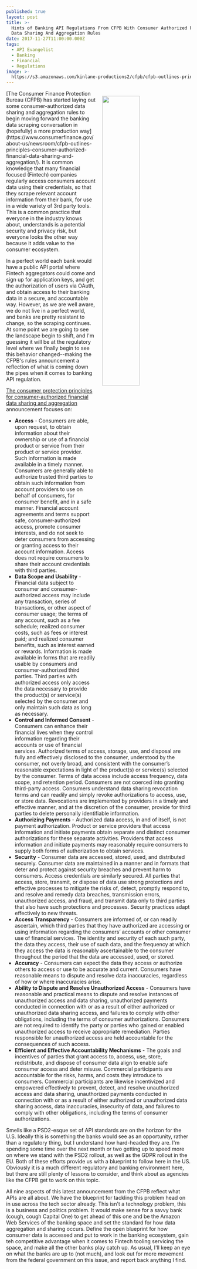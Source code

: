 ```yaml
---
published: true
layout: post
title: >-
  Hints of Banking API Regulations From CFPB With Consumer Authorized Financial
  Data Sharing And Aggregation Rules
date: 2017-11-27T11:00:00.000Z
tags:
  - API Evangelist
  - Banking
  - Financial
  - Regulations
image: >-
  https://s3.amazonaws.com/kinlane-productions2/cfpb/cfpb-outlines-principles-for-consumer-authorized-financial-data-sharing-and-aggregation.png
---
```

<p><a href="https://www.consumerfinance.gov/about-us/newsroom/cfpb-outlines-principles-consumer-authorized-financial-data-sharing-and-aggregation/"><img src="https://s3.amazonaws.com/kinlane-productions2/cfpb/cfpb-outlines-principles-for-consumer-authorized-financial-data-sharing-and-aggregation.png" align="right" width="45%" style="padding: 15px;" /></a></p>
[The Consumer Finance Protection Bureau (CFPB) has started laying out some consumer-authorized data sharing and aggregation rules to begin moving forward the banking data scraping conversation in (hopefully) a more production way](https://www.consumerfinance.gov/about-us/newsroom/cfpb-outlines-principles-consumer-authorized-financial-data-sharing-and-aggregation/). It is common knowledge that many financial focused (Fintech) companies regularly access consumers account data using their credentials, so that they scrape relevant account information from their bank, for use in a wide variety of 3rd party tools. This is a common practice that everyone in the industry knows about, understands is a potential security and privacy risk, but everyone looks the other way because it adds value to the consumer ecosystem.

In a perfect world each bank would have a public API portal where Fintech aggregators could come and sign up for application keys, and get the authorization of users via OAuth, and obtain access to their banking data in a secure, and accountable way. However, as we are well aware, we do not live in a perfect world, and banks are pretty resistant to change, so the scraping continues. At some point we are going to see the landscape begin to shift, and I'm guessing it will be at the regulatory level where we finally begin to see this behavior changed--making the CFPB's rules announcement a reflection of what is coming down the pipes when it comes to banking API regulation.

[The consumer protection principles for consumer-authorized financial data sharing and aggregation](http://files.consumerfinance.gov/f/documents/cfpb_consumer-protection-principles_data-aggregation.pdf) announcement focuses on:

- **Access** - Consumers are able, upon request, to obtain information about their ownership or use of a financial product or service from their product or service provider. Such information is made available in a timely manner. Consumers are generally able to authorize trusted third parties to obtain such information from account providers to use on behalf of consumers, for consumer benefit, and in a safe manner. Financial account agreements and terms support safe, consumer-authorized access, promote consumer interests, and do not seek to deter consumers from accessing or granting access to their account information. Access does not require consumers to share
their account credentials with third parties.
- **Data Scope and Usability** - Financial data subject to consumer and consumer-authorized access may include any transaction, series of transactions, or other aspect of consumer usage; the terms of any account, such as a fee schedule; realized consumer costs, such as fees or interest paid;
and realized consumer benefits, such as interest earned or rewards. Information is made available in forms that are readily usable by consumers and consumer-authorized third parties. Third parties with authorized access only access the data necessary to provide the product(s) or service(s) selected by the consumer and only maintain such data as long as necessary.
- **Control and Informed Consent** - Consumers can enhance their financial lives when they control information regarding their accounts or use of financial services. Authorized terms of access, storage, use, and disposal are fully and effectively disclosed to the consumer, understood by the consumer, not overly broad, and consistent with the consumer’s reasonable expectations in light of the product(s) or service(s) selected by the consumer. Terms of data access include access frequency, data scope, and retention period. Consumers are not coerced into granting third-party access. Consumers understand data sharing revocation terms and can readily and simply revoke authorizations to access, use, or store data. Revocations are implemented by providers in a timely and effective manner, and at the discretion of the consumer, provide for third parties to delete personally identifiable information.
- **Authorizing Payments** - Authorized data access, in and of itself, is not payment authorization. Product or service providers that access information and initiate payments obtain separate and distinct consumer authorizations for these separate activities. Providers that access information and initiate payments may reasonably require consumers to supply both forms of authorization to obtain services.
- **Security** - Consumer data are accessed, stored, used, and distributed securely. Consumer data are maintained in a manner and in formats that deter and protect against security breaches and prevent harm to consumers. Access credentials are similarly secured. All parties that access, store, transmit, or dispose of data use strong protections and effective processes to mitigate the risks of, detect, promptly respond to, and resolve and remedy data breaches, transmission errors, unauthorized access, and fraud, and transmit data only to third parties that also have such protections and processes. Security practices adapt effectively to new threats.
- **Access Transparency**  - Consumers are informed of, or can readily ascertain, which third parties that they have authorized are accessing or using information regarding the consumers’ accounts or other consumer use of financial services. The identity and security of each such party, the data they access, their use of such data, and the frequency at which they access the data is reasonably ascertainable to the consumer throughout the period that the data are accessed, used, or stored.
- **Accuracy** - Consumers can expect the data they access or authorize others to access or use to be
accurate and current. Consumers have reasonable means to dispute and resolve data inaccuracies, regardless of how or where inaccuracies arise.
- **Ability to Dispute and Resolve Unauthorized Access** - Consumers have reasonable and practical means to dispute and resolve instances of unauthorized access and data sharing, unauthorized payments conducted in connection with or as a result of either authorized or unauthorized data sharing access, and failures to comply with other obligations, including the terms of consumer authorizations. Consumers are not required to identify the party or parties who gained or enabled
unauthorized access to receive appropriate remediation. Parties responsible for unauthorized access are held accountable for the consequences of such access.
- **Efficient and Effective Accountability Mechanisms** -  The goals and incentives of parties that grant access to, access, use, store, redistribute, and dispose of consumer data align to enable safe consumer access and deter misuse. Commercial participants are accountable for the risks, harms, and costs they introduce to consumers. Commercial participants are likewise incentivized and empowered effectively to prevent, detect, and resolve unauthorized access and data sharing, unauthorized payments conducted in connection with or as a result of either authorized or unauthorized data sharing access, data inaccuracies, insecurity of data, and failures to comply with other obligations, including the terms of consumer authorizations.

Smells like a PSD2-esque set of API standards are on the horizon for the U.S. Ideally this is something the banks would see as an opportunity, rather than a regulatory thing, but I understand how hard-headed they are. I'm spending some time over the next month or two getting up to speed more on where we stand with the PSD2 rollout, as well as the GDPR rollout in the EU. Both of these efforts provide us with a blueprint to follow here in the US. Obviously it is a much different regulatory and banking environment here, but there are still plenty of lessons to consider, and think about as agencies like the CFPB get to work on this topic.

All nine aspects of this latest announcement from the CFPB reflect what APIs are all about. We have the blueprint for tackling this problem head on in use across the tech sector already. This isn't a technology problem, this is a business and politics problem. It would make sense for a savvy bank (cough, cough Capital One) to get ahead of this one and be the Amazon Web Services of the banking space and set the standard for how data aggregation and sharing occurs. Define the open blueprint for how consumer data is accessed and put to work in the banking ecosystem, gain teh competitive advantage when it comes to Fintech tooling servicing the space, and make all the other banks play catch up. As usual, I'll keep an eye on what the banks are up to (not much), and look out for more movement from the federal government on this issue, and report back anything I find.
